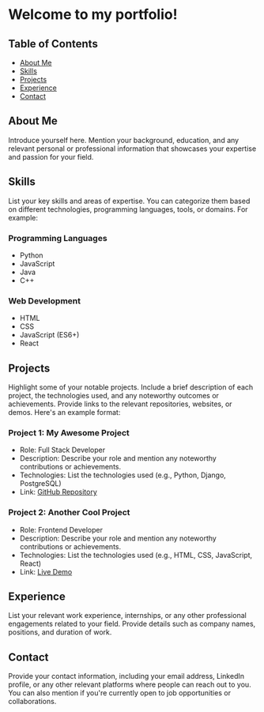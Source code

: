 # Welcome to my portfolio!

## Table of Contents
- [About Me](#about-me)
- [Skills](#skills)
- [Projects](#projects)
- [Experience](#experience)
- [Contact](#contact)

## About Me
Introduce yourself here. Mention your background, education, and any relevant personal or professional information that showcases your expertise and passion for your field.

## Skills
List your key skills and areas of expertise. You can categorize them based on different technologies, programming languages, tools, or domains. For example:

### Programming Languages
- Python
- JavaScript
- Java
- C++

### Web Development
- HTML
- CSS
- JavaScript (ES6+)
- React

## Projects
Highlight some of your notable projects. Include a brief description of each project, the technologies used, and any noteworthy outcomes or achievements. Provide links to the relevant repositories, websites, or demos. Here's an example format:

### Project 1: My Awesome Project
- Role: Full Stack Developer
- Description: Describe your role and mention any noteworthy contributions or achievements.
- Technologies: List the technologies used (e.g., Python, Django, PostgreSQL)
- Link: [GitHub Repository](https://github.com/yourusername/project-repo)

### Project 2: Another Cool Project
- Role: Frontend Developer
- Description: Describe your role and mention any noteworthy contributions or achievements.
- Technologies: List the technologies used (e.g., HTML, CSS, JavaScript, React)
- Link: [Live Demo](https://www.example.com)

## Experience
List your relevant work experience, internships, or any other professional engagements related to your field. Provide details such as company names, positions, and duration of work.

## Contact
Provide your contact information, including your email address, LinkedIn profile, or any other relevant platforms where people can reach out to you. You can also mention if you're currently open to job opportunities or collaborations.
